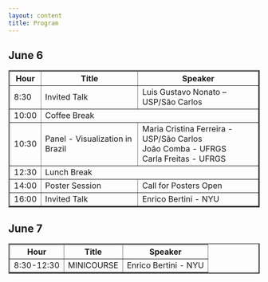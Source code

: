```yaml
---
layout: content
title: Program
---
```


## June 6

<table border="2" cellspacing="0" cellpadding="6">
<thead>
 <tr><th scope="col" class="right">Hour</th><th scope="col" class="left">Title</th><th scope="col" class="left">Speaker</th></tr>
</thead>
<tbody>
<tr><td class="right">8:30</td><td class="left">Invited Talk</td><td class="left">Luis Gustavo Nonato – USP/São Carlos</td></tr>
<tr><td class="right">10:00</td><td class="center" colspan="2">Coffee Break</td></tr>
<tr><td class="right">10:30</td><td class="left">Panel - Visualization in Brazil</td><td class="left">Maria Cristina Ferreira - USP/São Carlos<br/>João Comba - UFRGS<br/>Carla Freitas - UFRGS</td></tr>
<tr><td class="right">12:30</td><td class="center" colspan="2">Lunch Break</td></tr>
<tr><td class="right">14:00</td><td class="left">Poster Session</td><td class="left">Call for Posters Open</td></tr>
<tr><td class="right">16:00</td><td class="left">Invited Talk</td><td class="left">Enrico Bertini - NYU</td></tr>
</tbody>
</table>

## June 7

<table border="2" cellspacing="0" cellpadding="6">
<thead>
 <tr><th scope="col" class="right">Hour</th><th scope="col" class="left">Title</th><th scope="col" class="left">Speaker</th></tr>
</thead>
<tbody>
 <tr><td class="right">8:30-12:30</td><td class="left">MINICOURSE</td><td class="left">Enrico Bertini - NYU</td></tr>
</tbody>
</table>
